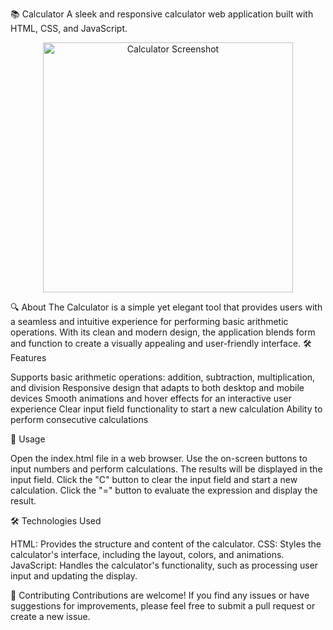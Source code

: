 📚 Calculator
A sleek and responsive calculator web application built with HTML, CSS, and JavaScript.
<p align="center">
  <img src="calculator.png" alt="Calculator Screenshot" width="400">
</p>
🔍 About
The Calculator is a simple yet elegant tool that provides users with a seamless and intuitive experience for performing basic arithmetic operations. With its clean and modern design, the application blends form and function to create a visually appealing and user-friendly interface.
🛠️ Features

Supports basic arithmetic operations: addition, subtraction, multiplication, and division
Responsive design that adapts to both desktop and mobile devices
Smooth animations and hover effects for an interactive user experience
Clear input field functionality to start a new calculation
Ability to perform consecutive calculations

🚀 Usage

Open the index.html file in a web browser.
Use the on-screen buttons to input numbers and perform calculations.
The results will be displayed in the input field.
Click the "C" button to clear the input field and start a new calculation.
Click the "=" button to evaluate the expression and display the result.

🛠️ Technologies Used

HTML: Provides the structure and content of the calculator.
CSS: Styles the calculator's interface, including the layout, colors, and animations.
JavaScript: Handles the calculator's functionality, such as processing user input and updating the display.

🤝 Contributing
Contributions are welcome! If you find any issues or have suggestions for improvements, please feel free to submit a pull request or create a new issue.
